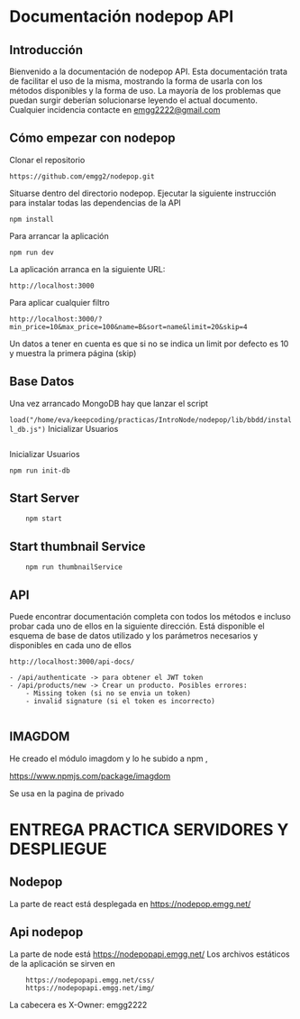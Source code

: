 # Documentación nodepop API 

## Introducción

Bienvenido a la documentación de nodepop API. Esta documentación trata de facilitar el uso de la misma, mostrando la forma de usarla
con los métodos disponibles y la forma de uso. La mayoría de los problemas que puedan surgir deberían solucionarse leyendo el actual documento. 
Cualquier incidencia contacte en emgg2222@gmail.com

## Cómo empezar con nodepop

Clonar el repositorio 

``` https://github.com/emgg2/nodepop.git ```

Situarse dentro del directorio nodepop. Ejecutar la siguiente instrucción para instalar todas las dependencias de la API

``` npm install ``` 

Para arrancar la aplicación

``` npm run dev ```

La aplicación arranca en la siguiente URL:

``` http://localhost:3000 ```

Para aplicar cualquier filtro

``` http://localhost:3000/?min_price=10&max_price=100&name=B&sort=name&limit=20&skip=4 ```

Un datos a tener en cuenta es que si no se indica un limit por defecto es 10 y muestra la primera página (skip)

## Base Datos 

Una vez arrancado MongoDB hay que lanzar el script

``` load("/home/eva/keepcoding/practicas/IntroNode/nodepop/lib/bbdd/install_db.js") ```
Inicializar Usuarios 
``` node init
```

Inicializar Usuarios

```
npm run init-db
```

## Start Server

```
    npm start
```

## Start thumbnail Service

```
    npm run thumbnailService
```




## API 

Puede encontrar documentación completa con todos los métodos e incluso probar cada uno de ellos en la siguiente dirección. Está disponible el esquema de base de datos utilizado y los parámetros necesarios y disponibles en cada uno de ellos

``` http://localhost:3000/api-docs/ ```

```
- /api/authenticate -> para obtener el JWT token
- /api/products/new -> Crear un producto. Posibles errores:
    - Missing token (si no se envia un token)
    - invalid signature (si el token es incorrecto)
    
``` 

## IMAGDOM

He creado el módulo imagdom y lo he subido a npm , 

https://www.npmjs.com/package/imagdom
 
Se usa en la pagina de privado



# ENTREGA PRACTICA SERVIDORES Y DESPLIEGUE

## Nodepop
La parte de react está desplegada en https://nodepop.emgg.net/

## Api nodepop 

La parte de node está https://nodepopapi.emgg.net/
Los archivos estáticos de la aplicación se sirven en 
```
    https://nodepopapi.emgg.net/css/
    https://nodepopapi.emgg.net/img/
```
La cabecera es X-Owner: emgg2222







